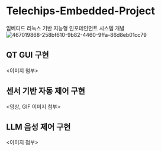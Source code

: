 # Telechips-Embedded-Project
임베디드 리눅스 기반 지능형 인포테인먼트 시스템 개발
![467019868-258bf610-9b82-4460-9ffa-86d8eb01cc79](https://github.com/user-attachments/assets/1272f89d-586e-4fb6-8d2c-c4b829a16a5a)

## QT GUI 구현
<이미지 첨부>

## 센서 기반 자동 제어 구현
<영상, GIF 이미지 첨부>

## LLM 음성 제어 구현
<이미지 첨부>
